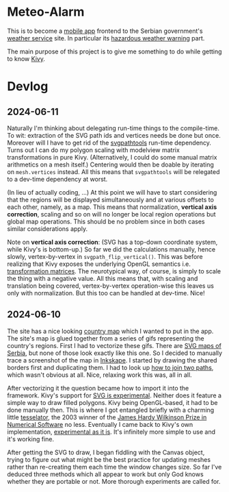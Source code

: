 # Meteo-Alarm

This is to become a [mobile app](https://kivy.org/) frontend to the Serbian government's [weather service](https://www.hidmet.gov.rs/) site. In particular its [hazardous weather warning](https://www.meteoalarm.rs/ciril/meteo_alarm.php) part.

The main purpose of this project is to give me something to do while getting to know [Kivy](https://kivy.org/).

# Devlog

## 2024-06-11

Naturally I'm thinking about delegating run-time things to the compile-time. To wit: extraction of the SVG path ids and vertices needs be done but once. Moreover will I have to get rid of the [svgpathtools](https://pypi.org/project/svgpathtools/) run-time dependency. Turns out I can do my polygon scaling with modelview matrix transformations in pure Kivy. (Alternatively, I could do some manual matrix arithmetics on a mesh itself.) Centering would then be doable by iterating on `mesh.vertices` instead. All this means that `svgpathtools` will be relegated to a dev-time dependency at worst.

(In lieu of actually coding, ...) At this point we will have to start considering that the regions will be displayed simultaneously and at various offsets to each other, namely, as a map. This means that normalization, **vertical axis correction**, scaling and so on will no longer be local region operations but global map operations. This should be no problem since in both cases similar considerations apply.

Note on **vertical axis correction**: (SVG has a top-down coordinate system, while Kivy's is bottom-up.) So far we did the calculations manually, hence slowly, vertex-by-vertex in `svgpath_flip_vertical()`. This was before realizing that Kivy exposes the underlying OpenGL semantics i.e. [transformation matrices](http://www.opengl-tutorial.org/beginners-tutorials/tutorial-3-matrices/). The neurotypical way, of course, is simply to scale the thing with a negative value. All this means that, with scaling and translation being covered, vertex-by-vertex operation-wise this leaves us only with normalization. But this too can be handled at dev-time. Nice!

## 2024-06-10

The site has a nice looking [country map](https://www.meteoalarm.rs/ciril/meteo_alarm.php) which I wanted to put in the app. The site's map is glued together from a series of gifs representing the country's regions. First I had to vectorize these gifs. There are [SVG maps of Serbia](https://commons.wikimedia.org/wiki/File:Statistical_regions_of_Serbia.svg), but none of those look exactly like this one. So I decided to manually trace a screenshot of the map in [Inkskape](https://inkscape.org/). I started by drawing the shared borders first and duplicating them. I had to look up [how to join two paths](https://graphicdesign.stackexchange.com/questions/46294/how-to-join-end-nodes-of-different-paths-in-inkscape#46360), which wasn't obvious at all. Nice, relaxing work this was, all in all.

After vectorizing it the question became how to import it into the framework. Kivy's support for [SVG is experimental](https://kivy.org/doc/stable/api-kivy.graphics.svg.html). Neither does it feature a simple way to draw filled polygons. Kivy being OpenGL-based, it had to be done manually then. This is where I got entangled briefly with a charming little [tesselator](http://www.cs.cmu.edu/~quake/triangle.html), the 2003 winner of the [James Hardy Wilkinson Prize in Numerical Software](https://en.wikipedia.org/wiki/J._H._Wilkinson_Prize_for_Numerical_Software) no less. Eventually I came back to Kivy's own implementation, [experimental as it is](https://kivy.org/doc/stable/api-kivy.graphics.tesselator.html). It's infinitely more simple to use and it's working fine.

After getting the SVG to draw, I began fiddling with the Canvas object, trying to figure out what might be the best practice for updating meshes rather than re-creating them each time the window changes size. So far I've deduced three methods which all appear to work but only God knows whether they are portable or not. More thorough experiments are called for.

